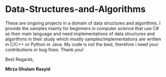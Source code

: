 # Data-Structures-and-Algorithms
These are ongoing projects in a domain of data structures and algorithms. I provide the samples mainly for beginners in computer science that
use C# as their main language and need implementations of data structures and algorithms in their study which mostly samples/implementations are written in C/C++ or Python or Java. My code is not the best, therefore i need your contributions or bug fixes. Thank you!



Best Regards,

**Mirza Ghulam Rasyid**
